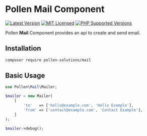 # Pollen Mail Component

[![Latest Version](https://img.shields.io/badge/release-1.0.0-blue?style=for-the-badge)](https://www.presstify.com/pollen-solutions/mail/)
[![MIT Licensed](https://img.shields.io/badge/license-MIT-green?style=for-the-badge)](LICENSE.md)
[![PHP Supported Versions](https://img.shields.io/badge/PHP->=7.4-8892BF?style=for-the-badge&logo=php)](https://www.php.net/supported-versions.php)

Pollen **Mail** Component provides an api to create and send email. 

## Installation

```bash
composer require pollen-solutions/mail
```

## Basic Usage

```php
use Pollen\Mail\Mailer;

$mailer = new Mailer(
    [
        'to'   => ['hello@example.com', 'Hello Example'],
        'from' => ['contact@example.com', 'Contact Example'],
    ]
);

$mailer->debug();
```